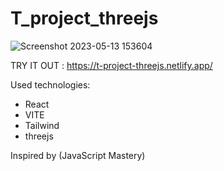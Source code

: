 # T_project_threejs

![Screenshot 2023-05-13 153604](https://github.com/Aofficial0/T_project_threejs/assets/130147615/bd7d4744-fb16-40da-b2c2-c896280954bc)

TRY IT OUT : https://t-project-threejs.netlify.app/

Used technologies: 
<ul>
<li>React</li>
<li>VITE</li>
<li>Tailwind</li>
<li>threejs</li>
</ul>

Inspired by (JavaScript Mastery)
